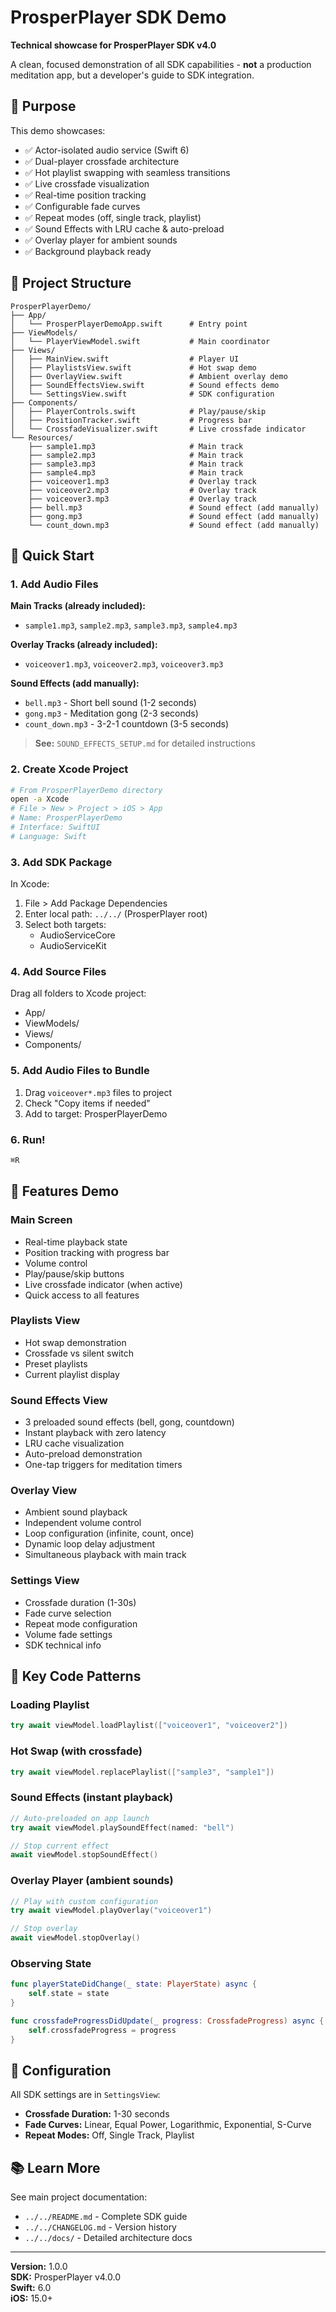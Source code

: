 # ProsperPlayer SDK Demo

**Technical showcase for ProsperPlayer SDK v4.0**

A clean, focused demonstration of all SDK capabilities - **not** a production meditation app, but a developer's guide to SDK integration.

## 🎯 Purpose

This demo showcases:
- ✅ Actor-isolated audio service (Swift 6)
- ✅ Dual-player crossfade architecture
- ✅ Hot playlist swapping with seamless transitions
- ✅ Live crossfade visualization
- ✅ Real-time position tracking
- ✅ Configurable fade curves
- ✅ Repeat modes (off, single track, playlist)
- ✅ Sound Effects with LRU cache & auto-preload
- ✅ Overlay player for ambient sounds
- ✅ Background playback ready

## 📁 Project Structure

```
ProsperPlayerDemo/
├── App/
│   └── ProsperPlayerDemoApp.swift      # Entry point
├── ViewModels/
│   └── PlayerViewModel.swift           # Main coordinator
├── Views/
│   ├── MainView.swift                  # Player UI
│   ├── PlaylistsView.swift             # Hot swap demo
│   ├── OverlayView.swift               # Ambient overlay demo
│   ├── SoundEffectsView.swift          # Sound effects demo
│   └── SettingsView.swift              # SDK configuration
├── Components/
│   ├── PlayerControls.swift            # Play/pause/skip
│   ├── PositionTracker.swift           # Progress bar
│   └── CrossfadeVisualizer.swift       # Live crossfade indicator
└── Resources/
    ├── sample1.mp3                     # Main track
    ├── sample2.mp3                     # Main track
    ├── sample3.mp3                     # Main track
    ├── sample4.mp3                     # Main track
    ├── voiceover1.mp3                  # Overlay track
    ├── voiceover2.mp3                  # Overlay track
    ├── voiceover3.mp3                  # Overlay track
    ├── bell.mp3                        # Sound effect (add manually)
    ├── gong.mp3                        # Sound effect (add manually)
    └── count_down.mp3                  # Sound effect (add manually)
```

## 🚀 Quick Start

### 1. Add Audio Files

**Main Tracks (already included):**
- `sample1.mp3`, `sample2.mp3`, `sample3.mp3`, `sample4.mp3`

**Overlay Tracks (already included):**
- `voiceover1.mp3`, `voiceover2.mp3`, `voiceover3.mp3`

**Sound Effects (add manually):**
- `bell.mp3` - Short bell sound (1-2 seconds)
- `gong.mp3` - Meditation gong (2-3 seconds)
- `count_down.mp3` - 3-2-1 countdown (3-5 seconds)

> **See:** `SOUND_EFFECTS_SETUP.md` for detailed instructions

### 2. Create Xcode Project

```bash
# From ProsperPlayerDemo directory
open -a Xcode
# File > New > Project > iOS > App
# Name: ProsperPlayerDemo
# Interface: SwiftUI
# Language: Swift
```

### 3. Add SDK Package

In Xcode:
1. File > Add Package Dependencies
2. Enter local path: `../../` (ProsperPlayer root)
3. Select both targets:
   - AudioServiceCore
   - AudioServiceKit

### 4. Add Source Files

Drag all folders to Xcode project:
- App/
- ViewModels/
- Views/
- Components/

### 5. Add Audio Files to Bundle

1. Drag `voiceover*.mp3` files to project
2. Check "Copy items if needed"
3. Add to target: ProsperPlayerDemo

### 6. Run!

```bash
⌘R
```

## 🎨 Features Demo

### Main Screen
- Real-time playback state
- Position tracking with progress bar
- Volume control
- Play/pause/skip buttons
- Live crossfade indicator (when active)
- Quick access to all features

### Playlists View
- Hot swap demonstration
- Crossfade vs silent switch
- Preset playlists
- Current playlist display

### Sound Effects View
- 3 preloaded sound effects (bell, gong, countdown)
- Instant playback with zero latency
- LRU cache visualization
- Auto-preload demonstration
- One-tap triggers for meditation timers

### Overlay View
- Ambient sound playback
- Independent volume control
- Loop configuration (infinite, count, once)
- Dynamic loop delay adjustment
- Simultaneous playback with main track

### Settings View
- Crossfade duration (1-30s)
- Fade curve selection
- Repeat mode configuration
- Volume fade settings
- SDK technical info

## 📝 Key Code Patterns

### Loading Playlist
```swift
try await viewModel.loadPlaylist(["voiceover1", "voiceover2"])
```

### Hot Swap (with crossfade)
```swift
try await viewModel.replacePlaylist(["sample3", "sample1"])
```

### Sound Effects (instant playback)
```swift
// Auto-preloaded on app launch
try await viewModel.playSoundEffect(named: "bell")

// Stop current effect
await viewModel.stopSoundEffect()
```

### Overlay Player (ambient sounds)
```swift
// Play with custom configuration
try await viewModel.playOverlay("voiceover1")

// Stop overlay
await viewModel.stopOverlay()
```

### Observing State
```swift
func playerStateDidChange(_ state: PlayerState) async {
    self.state = state
}

func crossfadeProgressDidUpdate(_ progress: CrossfadeProgress) async {
    self.crossfadeProgress = progress
}
```

## 🔧 Configuration

All SDK settings are in `SettingsView`:

- **Crossfade Duration:** 1-30 seconds
- **Fade Curves:** Linear, Equal Power, Logarithmic, Exponential, S-Curve
- **Repeat Modes:** Off, Single Track, Playlist

## 📚 Learn More

See main project documentation:
- `../../README.md` - Complete SDK guide
- `../../CHANGELOG.md` - Version history
- `../../docs/` - Detailed architecture docs

---

**Version:** 1.0.0  
**SDK:** ProsperPlayer v4.0.0  
**Swift:** 6.0  
**iOS:** 15.0+
